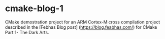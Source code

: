 # cmake-blog-1

CMake demostration project for an ARM Cortex-M cross compilation
project described in the 
[Febhas Blog post] (https://blog.feabhas.com/) for CMake Part 1- The Dark Arts.
